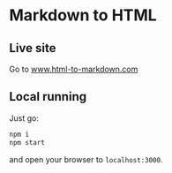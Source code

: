 # Markdown to HTML

## Live site

Go to www.html-to-markdown.com

## Local running

Just go:

```bash
npm i
npm start
```

and open your browser to `localhost:3000`.